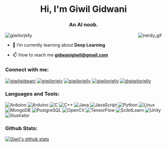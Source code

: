 <h1 align="center">Hi, I'm Giwil Gidwani</h1>
<h3 align="center">An AI noob.</h3>
<p><img align="right" style="white-space:nowrap;"src="https://media.giphy.com/media/g79am6uuZJKSc/giphy.gif" alt="nerdy_gif" /></p>

<p align="left"> <img src="https://komarev.com/ghpvc/?username=giwilorjelly&label=Profile%20views&color=0e75b6&style=flat" alt="giwilorjelly" /> </p>

- 🌱 I’m currently learning about **Deep Learning**

- 📫 How to reach me **gidwanigiwil@gmail.com**

<h3 align="left">Connect with me:</h3>
<p align="left">
<a href="https://linkedin.com/in/giwilgidwani" target="blank"><img align="center" src="https://img.shields.io/badge/LinkedIn-0A66C2.svg?style=for-the-badge&logo=LinkedIn&logoColor=white" alt="giwilgidwani"/></a>
<a href="https://kaggle.com/giwilorjely" target="blank"><img align="center" src="https://img.shields.io/badge/Kaggle-20BEFF.svg?style=for-the-badge&logo=Kaggle&logoColor=white" alt="giwilorjely"/></a>
<a href="https://www.hackerrank.com/giwilorjelly" target="blank"><img align="center" src="https://img.shields.io/badge/HackerRank-2EC866.svg?style=for-the-badge&logo=HackerRank&logoColor=white" alt="giwilorjelly"/></a>
<a href="https://leetcode.com/giwilorjelly/" target="blank"><img align="center" src="https://img.shields.io/badge/LeetCode-FFA116.svg?style=for-the-badge&logo=LeetCode&logoColor=white" alt="giwilorjelly"/></a>
<a href="https://www.hackerearth.com/@giwilorjelly" target="blank"><img align="center" src="https://img.shields.io/badge/HackerEarth-2C3454.svg?style=for-the-badge&logo=HackerEarth&logoColor=white" alt="@giwilorjelly"/></a>
</p>

<h3 align="left">Languages and Tools:</h3>

![Arduino](https://img.shields.io/badge/Arduino-00979D.svg?style=for-the-badge&logo=Arduino&logoColor=white)
![Arduino](https://img.shields.io/badge/Arduino-00979D.svg?style=for-the-badge&logo=Arduino&logoColor=white)
![C](https://img.shields.io/badge/C-A8B9CC.svg?style=for-the-badge&logo=C&logoColor=black)
![C++](https://img.shields.io/badge/C++-00599C.svg?style=for-the-badge&logo=C++&logoColor=white)
![Java](https://img.shields.io/badge/Java-007396.svg?style=for-the-badge&logo=Java&logoColor=white)
![JavaScript](https://img.shields.io/badge/JavaScript-F7DF1E.svg?style=for-the-badge&logo=JavaScript&logoColor=black)
![Python](https://img.shields.io/badge/Python-3776AB.svg?style=for-the-badge&logo=Python&logoColor=white)
![Linux](https://img.shields.io/badge/Linux-FCC624.svg?style=for-the-badge&logo=Linux&logoColor=black)
![MongoDB](https://img.shields.io/badge/MongoDB-47A248.svg?style=for-the-badge&logo=MongoDB&logoColor=white)
![PostgreSQL](https://img.shields.io/badge/PostgreSQL-336791.svg?style=for-the-badge&logo=PostgreSQL&logoColor=white)
![OpenCV](https://img.shields.io/badge/OpenCV-5C3EE8.svg?style=for-the-badge&logo=OpenCV&logoColor=white)
![TensorFlow](https://img.shields.io/badge/TensorFlow-FF6F00.svg?style=for-the-badge&logo=TensorFlow&logoColor=white)
![ScikitLearn](https://img.shields.io/badge/scikitlearn-F7931E.svg?style=for-the-badge&logo=scikit-learn&logoColor=white)
![Unity](https://img.shields.io/badge/Unity-000000.svg?style=for-the-badge&logo=Unity&logoColor=white)
![Illustrator](https://img.shields.io/badge/AdobeIllustrator-FF9A00.svg?style=for-the-badge&logo=Adobe-Illustrator&logoColor=white)

<h3 align="left">Github Stats:</h3>

[![Giwil's github stats](https://github-readme-stats-theta-navy.vercel.app/api?username=giwilorjelly&count_private=true&include_all_commits=true)](https://github.com/giwilorjelly/github-readme-stats)



